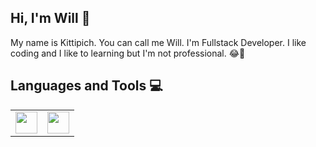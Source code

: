 ## Hi, I'm Will  :wave:

My name is Kittipich. You can call me Will. I'm Fullstack Developer.
I like coding and I like to learning but I'm not professional. :joy::seedling:



## Languages and Tools :computer:
<table style="border: none">
 <tr>
  <td>
 <img src="https://cdn.worldvectorlogo.com/logos/flutter-logo.svg" width="35">
  </td>
  <td>
 <img src="https://upload.wikimedia.org/wikipedia/commons/thumb/7/7e/Dart-logo.png/768px-Dart-logo.png" width="35">
  </td>
 </tr>
 
</table>
 
